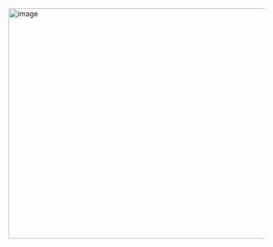 <img width="932" height="455" alt="image" src="https://github.com/user-attachments/assets/15f9c4b3-cb4c-40d6-ae1f-06fba352d183" />
